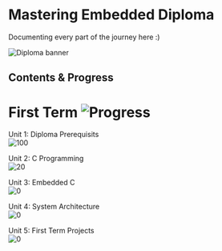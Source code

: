 # Mastering Embedded Diploma

Documenting every part of the journey here :)

![Diploma banner](https://github.com/user-attachments/assets/598b927d-2b8f-4ed1-9590-41933051a25a)

## Contents & Progress

# First Term ![Progress](https://img.shields.io/badge/In_Progress-20%25-yellow)

Unit 1: Diploma Prerequisits  
![100](https://img.shields.io/badge/-100%25-brightgreen)

Unit 2: C Programming  
![20](https://img.shields.io/badge/-20%25-yellow)

Unit 3: Embedded C  
![0](https://img.shields.io/badge/-0%25-red)

Unit 4: System Architecture  
![0](https://img.shields.io/badge/-0%25-red)


Unit 5: First Term Projects  
![0](https://img.shields.io/badge/-0%25-red)

